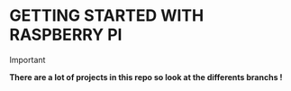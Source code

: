 # GETTING STARTED WITH RASPBERRY PI

> [!IMPORTANT]
> **There are a lot of projects in this repo so look at the differents branchs !**

